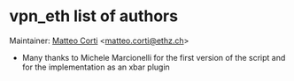 # vpn\_eth list of authors

Maintainer: [Matteo Corti](https://github.com/matteocorti) <[matteo.corti@ethz.ch](mailto:matteo.corti@ethz.ch)>

* Many thanks to Michele Marcionelli for the first version of the
  script and for the implementation as an xbar plugin

